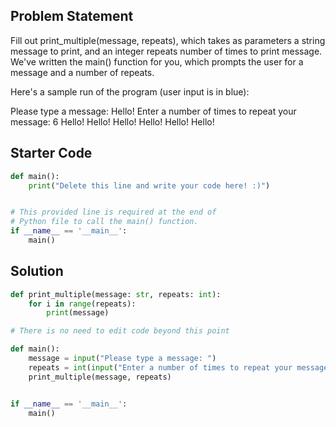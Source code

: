 ## Problem Statement

Fill out print_multiple(message, repeats), which takes as parameters a string message to print, and an integer repeats number of times to print message. We've written the main() function for you, which prompts the user for a message and a number of repeats.

Here's a sample run of the program (user input is in blue):

Please type a message: Hello! 
Enter a number of times to repeat your message: 6 
Hello! 
Hello! 
Hello! 
Hello! 
Hello! 
Hello!

## Starter Code

```py
def main():
    print("Delete this line and write your code here! :)")


# This provided line is required at the end of
# Python file to call the main() function.
if __name__ == '__main__':
    main()
```

## Solution

```py
def print_multiple(message: str, repeats: int):
    for i in range(repeats):
        print(message)

# There is no need to edit code beyond this point

def main():
    message = input("Please type a message: ")
    repeats = int(input("Enter a number of times to repeat your message: "))
    print_multiple(message, repeats)


if __name__ == '__main__':
    main()
```